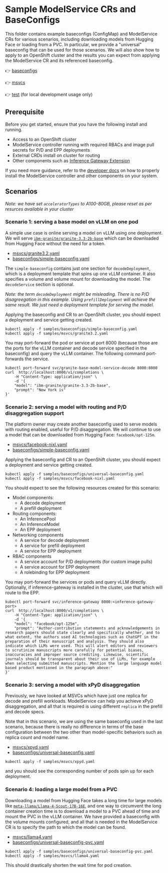 # Sample ModelService CRs and BaseConfigs

This folder contains example baseconfigs (ConfigMap) and ModelService CRs for various scenarios, including downloading models from Hugging Face or loading from a PVC. In particular, we provide a "universal" baseconfig that can be used for those scenarios. We will also show how to apply to an OpenShift cluster and the results you can expect from applying the ModelService CR and its referenced baseconfig. 

👉 [baseconfigs](./baseconfigs/)

👉 [msvcs](./msvcs/)

👉 [test](./test/) (for local development usage only)

## Prerequisite
Before you get started, ensure that you have the following install and running.

- Access to an OpenShift cluster 
- ModelService controller running with required RBACs and image pull secrets for P/D and EPP deployments
- External CRDs install on cluster for routing
- Other components such as [Inference Gateway Extension](https://github.com/kubernetes-sigs/gateway-api-inference-extension)

If you need more guidance, refer to the [developer docs](../docs/developer.md) on how to properly install the ModelService controller and other components on your system.

## Scenarios 
*Note: we have set `acceleratorTypes` to A100-80GB, please reset as per resurces available in your cluster*
### Scenario 1: serving a base model on vLLM on one pod
A simple use case is online serving a model on vLLM using one deployment. We will serve [`ibm-granite/granite-3.3-2b-base`](https://huggingface.co/ibm-granite/granite-3.3-2b-base) which can be downloaded from Hugging Face without the need for a token.

- [msvcs/granite3.2.yaml](./msvcs/granite3.2.yaml)
- [baseconfigs/simple-baseconfig.yaml](./baseconfigs/simple-baseconfig.yaml)

The `simple-baseconfig` contains just one section for `decodeDeployment`, which is a deployment template that spins up one vLLM container. It also specifies a volume and volume mount for downloading the model. The `decodeService` section is optional.

*Note: the term `decodeDeployment` might be misleading. There is no P/D disagreegation in this example. Using `prefillDeployment` will achieve the same result. We just need a deployment template for serving the model.*

Applying the baseconfig and CR to an OpenShift cluster, you should expect a deployment and service getting created. 

```
kubectl apply -f samples/baseconfigs/simple-baseconfig.yaml
kubectl apply -f samples/msvcs/granite3.2.yaml
```

You may port-forward the pod or service at port 8000 (because those are the ports for the vLLM container and decode service specified in the baseconfig) and query the vLLM container. The following command port-forwards the service.

```
kubectl port-forward svc/granite-base-model-service-decode 8000:8000
curl  http://localhost:8000/v1/completions \
    -H "Content-Type: application/json" \
    -d '{
    "model": "ibm-granite/granite-3.3-2b-base",
    "prompt": "New York is"
}'
```

### Scenario 2: serving a model with routing and P/D disaggregation support
The platform owner may create another baseconfig used to serve models with routing enabled, useful for P/D disaggregation. We will continue to use a model that can be downloaded from Hugging Face: `facebook/opt-125m`.

- [msvcs/facebook-nixl.yaml](./msvcs/facebook-nixl.yaml)
- [baseconfigs/simple-baseconfig.yaml](./baseconfigs/universal-baseconfig.yaml)

Applying the baseconfig and CR to an OpenShift cluster, you should expect a deployment and service getting created. 

```
kubectl apply -f samples/baseconfigs/universal-baseconfig.yaml
kubectl apply -f samples/msvcs/facebook-nixl.yaml
```

You should expect to see the following resources created for this scenario:

- Model components:
  - A decode deployment
  - A prefill deployment
- Routing components:
  - An InferencePool
  - An InferenceModel
  - An EPP deployment 
- Networking components 
  - A service for decode deployment
  - A service for prefill deployment
  - A service for EPP deployment
- RBAC components 
  - A service account for P/D deployments (for custom image pulls)
  - A service account for EPP deployment 
  - A rolebinding for EPP deployment 

You may port-forward the services or pods and query vLLM directly. Optionally, if inference-gateway is installed in the cluster, use that which will route to the EPP. 

```
kubectl port-forward svc/inference-gateway 8000:<inference-gateway-port>
curl  http://localhost:8000/v1/completions \
    -H "Content-Type: application/json" \
    -d '{
    "model": "facebook/opt-125m",
    "prompt": "Author-contribution statements and acknowledgements in research papers should state clearly and specifically whether, and to what extent, the authors used AI technologies such as ChatGPT in the preparation of their manuscript and analysis. They should also indicate which LLMs were used. This will alert editors and reviewers to scrutinize manuscripts more carefully for potential biases, inaccuracies and improper source crediting. Likewise, scientific journals should be transparent about their use of LLMs, for example when selecting submitted manuscripts. Mention the large language model based product mentioned in the paragraph above:"
}'
```

### Scenario 3: serving a model with xPyD disaggregation
Previously, we have looked at MSVCs which have just one replica for decode and prefill workloads. ModelService can help you achieve xPyD disaggregation, and all that is required is using different `replica` in the prefill and decode specs. 

Note that in this scenario, we are using the same baseconfig used in the last scenario, because there is really no difference in terms of the base configuration between the two other than model-specific behaviors such as replica count and model name.

- [msvcs/xpyd.yaml](./msvcs/xpyd.yaml)
- [baseconfigs/universal-baseconfig.yaml](./baseconfigs/universal-baseconfig.yaml)

```
kubectl apply -f samples/msvcs/xpyd.yaml
```

and you should see the corresponding number of pods spin up for each deployment.

### Scenario 4: loading a large model from a PVC 
Downloading a model from Hugging Face takes a long time for large models like [`meta-llama/Llama-4-Scout-17B-16E`](https://huggingface.co/meta-llama/Llama-4-Scout-17B-16E), and one way to circumvent the long container creation time is to download a model to a PVC ahead of time and mount the PVC in the vLLM container. We have provided a baseconfig with the volume mounts configured, and all that is needed in the ModelService CR is to specify the path to which the model can be found.

- [msvcs/llama4.yaml](./msvcs/llama4.yaml)
- [baseconfigs/universal-baseconfig-pvc.yaml](./baseconfigs/universal-baseconfig-pvc.yaml)

```
kubectl apply -f samples/baseconfigs/universal-baseconfig-pvc.yaml
kubectl apply -f samples/msvcs/llama4.yaml
```

This should drastically shorten the wait time for pod creation. 